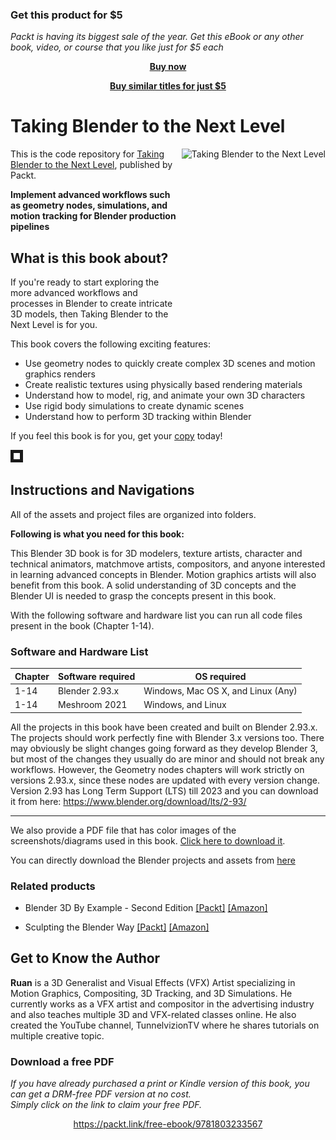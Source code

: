 
### Get this product for $5

<i>Packt is having its biggest sale of the year. Get this eBook or any other book, video, or course that you like just for $5 each</i>


<b><p align='center'>[Buy now](https://packt.link/9781803233567)</p></b>


<b><p align='center'>[Buy similar titles for just $5](https://subscription.packtpub.com/search)</p></b>


# Taking Blender to the Next Level

<a href="https://www.packtpub.com/product/taking-blender-to-the-next-level/9781803233567?utm_source=github&utm_medium=repository&utm_campaign=9781803233567"><img src="https://static.packt-cdn.com/products/9781803233567/cover/smaller" alt="Taking Blender to the Next Level" height="256px" align="right"></a>

This is the code repository for [Taking Blender to the Next Level](https://www.packtpub.com/product/taking-blender-to-the-next-level/9781803233567?utm_source=github&utm_medium=repository&utm_campaign=9781803233567), published by Packt.

**Implement advanced workflows such as geometry nodes, simulations, and motion tracking for Blender production pipelines**

## What is this book about?
If you're ready to start exploring the more advanced workflows and processes in Blender to create intricate 3D models, then Taking Blender to the Next Level is for you.

This book covers the following exciting features: 
* Use geometry nodes to quickly create complex 3D scenes and motion graphics renders
* Create realistic textures using physically based rendering materials
* Understand how to model, rig, and animate your own 3D characters
* Use rigid body simulations to create dynamic scenes
* Understand how to perform 3D tracking within Blender

If you feel this book is for you, get your [copy](https://www.amazon.com/dp/1803233567) today!

<a href="https://www.packtpub.com/?utm_source=github&utm_medium=banner&utm_campaign=GitHubBanner"><img src="https://raw.githubusercontent.com/PacktPublishing/GitHub/master/GitHub.png" 
alt="https://www.packtpub.com/" border="5" /></a>


## Instructions and Navigations
All of the assets and project files are organized into folders. 

**Following is what you need for this book:**

This Blender 3D book is for 3D modelers, texture artists, character and technical animators, matchmove artists, compositors, and anyone interested in learning advanced concepts in Blender. Motion graphics artists will also benefit from this book. A solid understanding of 3D concepts and the Blender UI is needed to grasp the concepts present in this book.

With the following software and hardware list you can run all code files present in the book (Chapter 1-14).

### Software and Hardware List

| Chapter  | Software required                   | OS required                        |
| -------- | ------------------------------------| -----------------------------------|
| 1-14     | Blender 2.93.x                      | Windows, Mac OS X, and Linux (Any) |
| 1-14     | Meshroom 2021                       | Windows, and Linux                 |

All the projects in this book have been created and built on Blender 2.93.x. The projects should work perfectly fine with Blender 3.x versions too. There may obviously be slight changes going forward as they develop Blender 3, but most of the changes they usually do are minor and should not break any workflows. However, the Geometry nodes chapters will work strictly on versions 2.93.x, since these nodes are updated with every version change. Version 2.93 has Long Term Support (LTS) till 2023 and you can download it from here: https://www.blender.org/download/lts/2-93/

<hr>

We also provide a PDF file that has color images of the screenshots/diagrams used in this book. [Click here to download it](https://static.packt-cdn.com/downloads/9781803233567_ColorImages.pdf).

You can directly download the Blender projects and assets from [here](https://packt.link/ipwcI)

### Related products <Other books you may enjoy>
* Blender 3D By Example - Second Edition [[Packt]](https://subscription.packtpub.com/product/game_development/9781789612561?utm_source=github&utm_medium=repository&utm_campaign=9781789612561) [[Amazon]](https://www.amazon.com/dp/178961256X)

* Sculpting the Blender Way [[Packt]](https://subscription.packtpub.com/product/game_development/9781801073875?utm_source=github&utm_medium=repository&utm_campaign=9781801073875) [[Amazon]](https://www.amazon.com/dp/1801073872)

## Get to Know the Author
**Ruan**
is a 3D Generalist and Visual Effects (VFX) Artist specializing in Motion Graphics, Compositing, 3D Tracking, and 3D Simulations. He currently works as a VFX artist and compositor in the advertising industry and also teaches multiple 3D and VFX-related classes online. He also created the YouTube channel, TunnelvizionTV where he shares tutorials on multiple creative topic.




### Download a free PDF

 <i>If you have already purchased a print or Kindle version of this book, you can get a DRM-free PDF version at no cost.<br>Simply click on the link to claim your free PDF.</i>
<p align="center"> <a href="https://packt.link/free-ebook/9781803233567">https://packt.link/free-ebook/9781803233567 </a> </p>